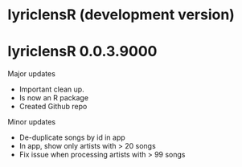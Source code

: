 # lyriclensR (development version)

# lyriclensR 0.0.3.9000

Major updates

* Important clean up. 
* Is now an R package
* Created Github repo

Minor updates

* De-duplicate songs by id in app
* In app, show only artists with > 20 songs
* Fix issue when processing artists with > 99 songs
